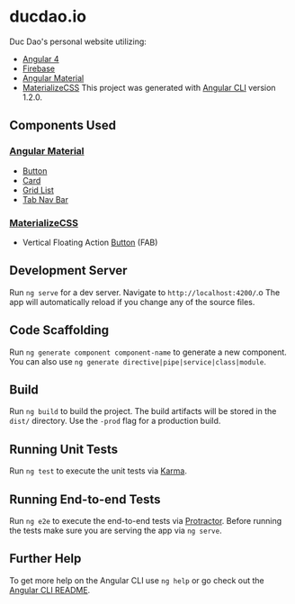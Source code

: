 # ducdao.io
Duc Dao's personal website utilizing:
* [Angular 4](https://angular.io/)
* [Firebase](http://firebase.google.com/) 
* [Angular Material](https://material.angular.io/)
* [MaterializeCSS](http://materializecss.com/) 
This project was generated with [Angular CLI](https://github.com/angular/angular-cli) 
version 1.2.0.

## Components Used
### [Angular Material](https://material.angular.io/)
  * [Button](https://material.angular.io/components/button/overview)
  * [Card](https://material.angular.io/components/card/overview)
  * [Grid List](https://material.angular.io/components/grid-list/overview)
  * [Tab Nav Bar](https://material.angular.io/components/tabs/overview)
### [MaterializeCSS](https://materializecss.com/)
  * Vertical Floating Action [Button](http://materializecss.com/buttons.html) (FAB)

## Development Server
Run `ng serve` for a dev server. Navigate to `http://localhost:4200/`.o 
The app will automatically reload if you change any of the source files.

## Code Scaffolding
Run `ng generate component component-name` to generate a new component. 
You can also use `ng generate directive|pipe|service|class|module`.

## Build
Run `ng build` to build the project. The build artifacts will be stored in the 
`dist/` directory. Use the `-prod` flag for a production build.

## Running Unit Tests
Run `ng test` to execute the unit tests via [Karma](https://karma-runner.github.io).

## Running End-to-end Tests
Run `ng e2e` to execute the end-to-end tests via [Protractor](http://www.protractortest.org/).
Before running the tests make sure you are serving the app via `ng serve`.

## Further Help
To get more help on the Angular CLI use `ng help` or go check out the 
[Angular CLI README](https://github.com/angular/angular-cli/blob/master/README.md).
